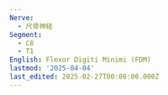 ```yaml
---
Nerve:
  - 尺骨神経
Segment:
  - C8
  - T1
English: Flexor Digiti Minimi (FDM)
lastmod: '2025-04-04'
last_edited: 2025-02-27T00:00:00.000Z
---
```



